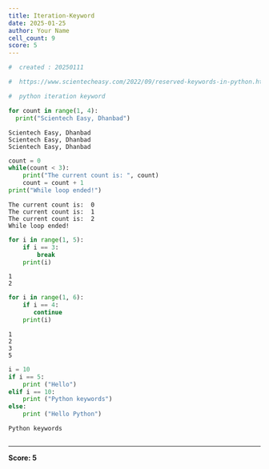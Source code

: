 ```yaml
---
title: Iteration-Keyword
date: 2025-01-25
author: Your Name
cell_count: 9
score: 5
---
```


```python
#  created : 20250111
```


```python
#  https://www.scientecheasy.com/2022/09/reserved-keywords-in-python.html/
```


```python
#  python iteration keyword

```


```python
for count in range(1, 4):
  print("Scientech Easy, Dhanbad")
```

    Scientech Easy, Dhanbad
    Scientech Easy, Dhanbad
    Scientech Easy, Dhanbad



```python
count = 0
while(count < 3):
    print("The current count is: ", count)
    count = count + 1
print("While loop ended!")
```

    The current count is:  0
    The current count is:  1
    The current count is:  2
    While loop ended!



```python
for i in range(1, 5):
    if i == 3:
        break
    print(i)
```

    1
    2



```python
for i in range(1, 6):
    if i == 4:
       continue
    print(i)
```

    1
    2
    3
    5



```python
i = 10
if i == 5:
    print ("Hello")
elif i == 10:
    print ("Python keywords")
else:
    print ("Hello Python")
```

    Python keywords



```python

```


---
**Score: 5**